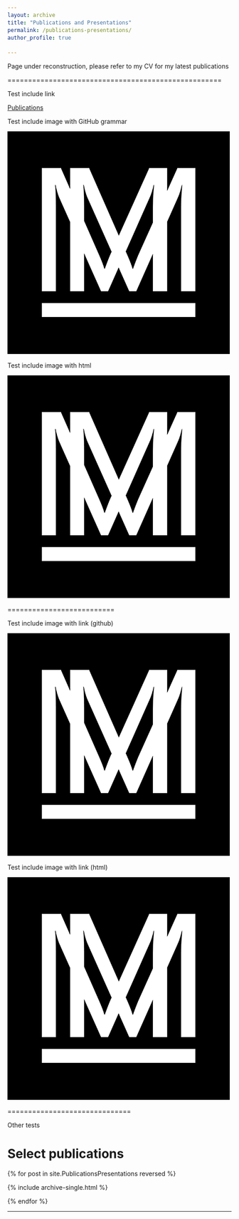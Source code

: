 ```yaml
---
layout: archive
title: "Publications and Presentations"
permalink: /publications-presentations/
author_profile: true

---
```


Page under reconstruction, please refer to my CV for my latest publications



====================================================

Test include link

[Publications](https://aymeric-collart.github.io/publications/)
 
Test include image with GitHub grammar

![Image new new description](/images/site-logo.png)

Test include image with html
 
<img src="/images/site-logo.png" alt="Image new description">


==========================

Test include image with link (github)

[![Image new new description](/images/site-logo.png)](https://aymeric-collart.github.io/publications/)

Test include image with link (html)

<a href="https://aymeric-collart.github.io/publications/">
   <img src="/images/site-logo.png" alt="Image new description">
</a>

==============================

Other tests

<h1>Select publications</h1>

{% for post in site.PublicationsPresentations reversed %}

{% include archive-single.html %}

{% endfor %}

<hr/>
